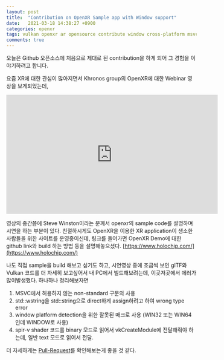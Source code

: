 ```yaml
---
layout: post
title:  "Contribution on OpenXR Sample app with Window support"
date:   2021-03-18 14:38:27 +0900
categories: openxr
tags: vulkan openxr ar opensource contribute window cross-platform msvc
comments: true  
---
```


오늘은 Github 오픈소스에 처음으로 제대로 된 contribution을 하게 되어 그 경험을 이야기하려고 합니다.

요즘 XR에 대한 관심이 많아지면서 Khronos group의 OpenXR에 대한 Webinar 영상을 보게되었는데,
<iframe width="560" height="315" src="https://www.youtube-nocookie.com/embed/7eLQXMpwzsQ?start=1532" frameborder="0" allow="accelerometer; autoplay; clipboard-write; encrypted-media; gyroscope; picture-in-picture" allowfullscreen></iframe>

영상의 중간쯤에 Steve Winston이라는 분께서 openxr의 sample code를 설명하며 시연을 하는 부분이 있다.
친절하시게도 OpenXR을 이용한 XR application이 생소한 사람들을 위한 사이트를 운영중이신데, 링크를 들어가면 
OpenXR Demo에 대한 github link와 build 하는 방법 등을 설명해놓으셨다.
[https://www.holochip.com/](https://www.holochip.com/) 

나도 직접 sample을 build 해보고 싶기도 하고, 시연영상 중에 조금씩 보인 glTF와 Vulkan 코드를 더 자세히 보고싶어서 
내 PC에서 빌드해보려는데, 이곳저곳에서 에러가 많이발생했다. 하나하나 정리해보자면

1. MSVC에서 허용하지 않는 non-standard 구문의 사용 
2. std::wstring을 std::string으로 direct하게 assign하려고 하여 wrong type error
3. window platform detection을 위한 잘못된 매크로 사용 (WIN32 또는 WIN64인데 WINDOW로 사용)
4. spir-v shader 코드를 binary 모드로 읽어서 vkCreateModule에 전달해줘야 하는데, 일반 text 모드로 읽어서 전달.

더 자세하게는 [Pull-Request](https://github.com/Holochip-Public/OpenXRSamples/pull/2)를 확인해보는게 좋을 것 같다.
